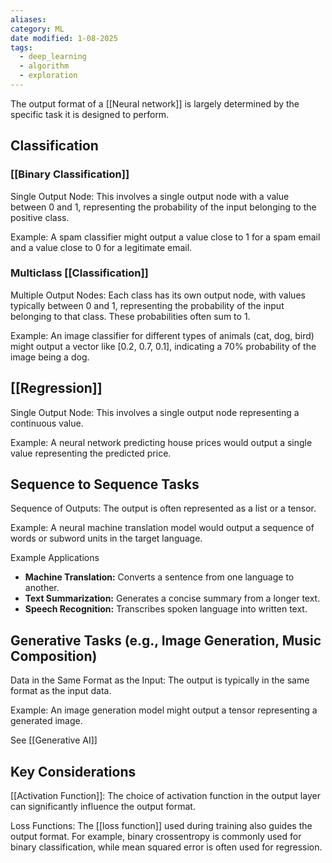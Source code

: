 ```yaml
---
aliases: 
category: ML
date modified: 1-08-2025
tags:
  - deep_learning
  - algorithm
  - exploration
---
```

The output format of a [[Neural network]] is largely determined by the specific task it is designed to perform.
## Classification

### [[Binary Classification]]

 Single Output Node: This involves a single output node with a value between 0 and 1, representing the probability of the input belonging to the positive class.

Example: A spam classifier might output a value close to 1 for a spam email and a value close to 0 for a legitimate email.

### Multiclass [[Classification]]

 Multiple Output Nodes: Each class has its own output node, with values typically between 0 and 1, representing the probability of the input belonging to that class. These probabilities often sum to 1.

Example: An image classifier for different types of animals (cat, dog, bird) might output a vector like [0.2, 0.7, 0.1], indicating a 70% probability of the image being a dog.

## [[Regression]]

Single Output Node: This involves a single output node representing a continuous value.

Example: A neural network predicting house prices would output a single value representing the predicted price.

## Sequence to Sequence Tasks

 Sequence of Outputs: The output is often represented as a list or a tensor.
 
Example: A neural machine translation model would output a sequence of words or subword units in the target language.

Example Applications
- **Machine Translation:** Converts a sentence from one language to another.
- **Text Summarization:** Generates a concise summary from a longer text.
- **Speech Recognition:** Transcribes spoken language into written text.
## Generative Tasks (e.g., Image Generation, Music Composition)

Data in the Same Format as the Input: The output is typically in the same format as the input data.
 
Example: An image generation model might output a tensor representing a generated image.

See [[Generative AI]]
## Key Considerations

[[Activation Function]]: The choice of activation function in the output layer can significantly influence the output format. 

Loss Functions: The [[loss function]] used during training also guides the output format. For example, binary crossentropy is commonly used for binary classification, while mean squared error is often used for regression.